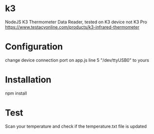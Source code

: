# k3
NodeJS K3 Thermometer Data Reader, tested on K3 device not K3 Pro<br/> https://www.testacyonline.com/products/k3-infrared-thermometer
# Configuration
change device connection port on app.js line 5 "/dev/ttyUSB0" to yours
# Installation
npm install
# Test
Scan your temperature and check if the temperature.txt file is updated
